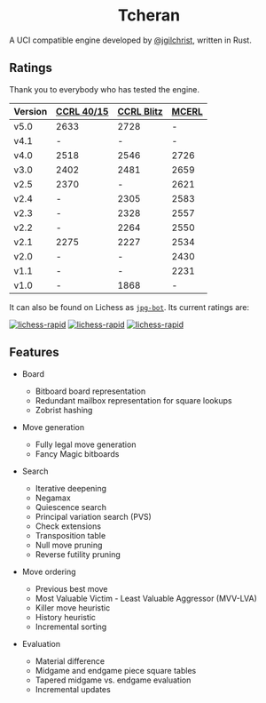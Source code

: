 # <div align="center">Tcheran</div>

A UCI compatible engine developed by [@jgilchrist](https://github.com/jgilchrist), written in Rust.

## Ratings

Thank you to everybody who has tested the engine.

| Version | [CCRL 40/15][ccrl-ltc] | [CCRL Blitz][ccrl-blitz] | [MCERL][mcerl] |
| ------- | ---------------------- | -------------------------|----------------|
| v5.0    | 2633                   | 2728                     | -              |
| v4.1    | -                      | -                        | -              |
| v4.0    | 2518                   | 2546                     | 2726           |
| v3.0    | 2402                   | 2481                     | 2659           |
| v2.5    | 2370                   | -                        | 2621           |
| v2.4    | -                      | 2305                     | 2583           |
| v2.3    | -                      | 2328                     | 2557           |
| v2.2    | -                      | 2264                     | 2550           |
| v2.1    | 2275                   | 2227                     | 2534           |
| v2.0    | -                      | -                        | 2430           |
| v1.1    | -                      | -                        | 2231           |
| v1.0    | -                      | 1868                     | -              |

[ccrl-ltc]: https://computerchess.org.uk/ccrl/4040/
[ccrl-blitz]: https://computerchess.org.uk/ccrl/404/
[mcerl]: https://www.chessengeria.eu/mcerl

It can also be found on Lichess as [`jpg-bot`](https://lichess.org/@/jpg-bot). Its current ratings are:

[![lichess-rapid](https://lichess-shield.vercel.app/api?username=jpg-bot&format=bullet)](https://lichess.org/@/jpg-bot/perf/bullet)
[![lichess-rapid](https://lichess-shield.vercel.app/api?username=jpg-bot&format=blitz)](https://lichess.org/@/jpg-bot/perf/blitz)
[![lichess-rapid](https://lichess-shield.vercel.app/api?username=jpg-bot&format=rapid)](https://lichess.org/@/jpg-bot/perf/rapid)

## Features

* Board
    * Bitboard board representation
    * Redundant mailbox representation for square lookups
    * Zobrist hashing

* Move generation
    * Fully legal move generation
    * Fancy Magic bitboards

* Search
    * Iterative deepening
    * Negamax
    * Quiescence search
    * Principal variation search (PVS)
    * Check extensions
    * Transposition table
    * Null move pruning
    * Reverse futility pruning

* Move ordering
    * Previous best move
    * Most Valuable Victim - Least Valuable Aggressor (MVV-LVA)
    * Killer move heuristic
    * History heuristic
    * Incremental sorting

* Evaluation
    * Material difference
    * Midgame and endgame piece square tables
    * Tapered midgame vs. endgame evaluation
    * Incremental updates
